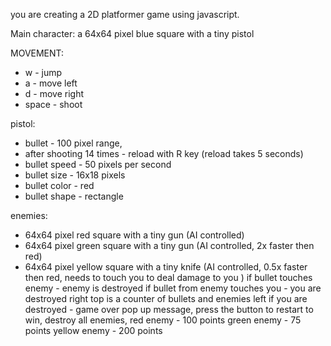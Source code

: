you are creating a 2D platformer game using javascript.

Main character:
a 64x64 pixel blue square with a tiny pistol


MOVEMENT:
- w - jump
- a - move left
- d - move right
- space - shoot 

pistol:
- bullet - 100 pixel range, 
- after shooting 14  times - reload with R key (reload takes 5 seconds)
- bullet speed - 50 pixels per second
- bullet size - 16x18 pixels
- bullet color - red
- bullet shape - rectangle

enemies:
- 64x64 pixel red square with a tiny gun (AI controlled)
- 64x64 pixel green square with a tiny gun (AI controlled, 2x faster then red)
- 64x64 pixel yellow square with a tiny knife (AI controlled, 0.5x faster then red, needs to touch you to deal damage to you )
 if bullet touches enemy - enemy is destroyed
 if bullet from enemy touches you - you are destroyed
 right top is a counter of bullets and enemies left
 if you are destroyed - game over pop up message, press the button to restart
 to win, destroy all enemies, 
 red enemy - 100 points
 green enemy - 75 points
 yellow enemy - 200 points
 
